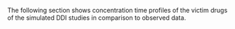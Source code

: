 The following section shows concentration time profiles of the victim drugs of the simulated DDI studies in comparison to observed data.



